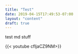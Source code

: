 ```yaml
---
title: "Test"
date: 2019-04-15T17:49:53-07:00
layout: "content"
draft: true
---
```


test md stuff

{{< youtube cfIjaCZ9NM>}}